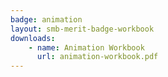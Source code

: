 ```yaml
---
badge: animation
layout: smb-merit-badge-workbook
downloads:
    - name: Animation Workbook
      url: animation-workbook.pdf
---
```

